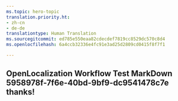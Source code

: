 ```yaml
---
ms.topic: hero-topic
translation.priority.ht:
- zh-cn
- de-de
translationtype: Human Translation
ms.sourcegitcommit: ed785e550eaa82cdecdef7819cc8529dc570c8d4
ms.openlocfilehash: 6a4ccb32336e4fc91e3ad25d2809cd0415f8f7f1

---
```

## OpenLocalization Workflow Test MarkDown 5958978f-7f6e-40bd-9bf9-dc9541478c7e thanks!



<!--HONumber=Jul16_HO3-->


